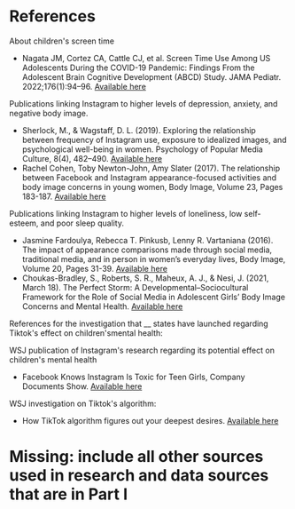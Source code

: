 # References
About children's screen time
- Nagata JM, Cortez CA, Cattle CJ, et al. Screen Time Use Among US Adolescents During the COVID-19 Pandemic: Findings From the Adolescent Brain Cognitive Development (ABCD) Study. JAMA Pediatr. 2022;176(1):94–96. [Available here](https://jamanetwork.com/journals/jamapediatrics/fullarticle/2785686)


Publications linking Instagram to higher levels of depression, anxiety, and negative body image.
- Sherlock, M., & Wagstaff, D. L. (2019). Exploring the relationship between frequency of Instagram use, exposure to idealized images, and psychological well-being in women. Psychology of Popular Media Culture, 8(4), 482–490. [Available here](https://doi.org/10.1037/ppm0000182)
- Rachel Cohen, Toby Newton-John, Amy Slater (2017). The relationship between Facebook and Instagram appearance-focused activities and body image concerns in young women, Body Image, Volume 23, Pages 183-187. [Available here](https://www.sciencedirect.com/science/article/pii/S1740144517302450)

Publications linking Instagram to higher levels of loneliness, low self-esteem, and poor sleep quality. 
- Jasmine Fardoulya, Rebecca T. Pinkusb, Lenny R. Vartaniana (2016). The impact of appearance comparisons made through social media, traditional media, and in person in women’s everyday lives, Body Image, Volume 20, Pages 31-39. [Available here](http://www2.psy.unsw.edu.au/Users/lvartanian/Publications/Fardouly,%20Pinkus,%20&%20Vartanian%20(2017).pdf)
- Choukas-Bradley, S., Roberts, S. R., Maheux, A. J., & Nesi, J. (2021, March 18). The Perfect Storm: A Developmental–Sociocultural Framework for the Role of Social Media in Adolescent Girls’ Body Image Concerns and Mental Health. [Available here](https://doi.org/10.31234/osf.io/ju92a)

References for the investigation that __ states have launched regarding Tiktok's effect on children'smental health:


WSJ publication of Instagram's research regarding its potential effect on children's mental health
- Facebook Knows Instagram Is Toxic for Teen Girls, Company Documents Show. [Available here](https://www.wsj.com/articles/facebook-knows-instagram-is-toxic-for-teen-girls-company-documents-show-11631620739)

WSJ investigation on Tiktok's algorithm:
- How TikTok algorithm figures out your deepest desires. [Available here](https://www.wsj.com/video/series/inside-tiktoks-highly-secretive-algorithm/investigation-how-tiktok-algorithm-figures-out-your-deepest-desires/6C0C2040-FF25-4827-8528-2BD6612E3796)

# Missing: include all other sources used in research and data sources that are in Part I
